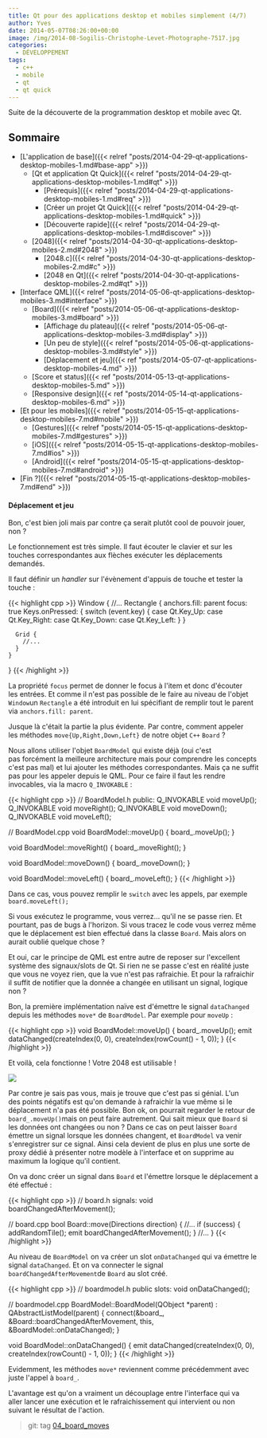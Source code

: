 ```yaml
---
title: Qt pour des applications desktop et mobiles simplement (4/7)
author: Yves
date: 2014-05-07T08:26:00+00:00
image: /img/2014-08-Sogilis-Christophe-Levet-Photographe-7517.jpg
categories:
  - DÉVELOPPEMENT
tags:
  - c++
  - mobile
  - qt
  - qt quick
---
```


Suite de la découverte de la programmation desktop et mobile avec Qt.

## Sommaire

- [L'application de base]({{< relref "posts/2014-04-29-qt-applications-desktop-mobiles-1.md#base-app" >}})
  - [Qt et application Qt Quick]({{< relref "posts/2014-04-29-qt-applications-desktop-mobiles-1.md#qt" >}})
    - [Prérequis]({{< relref "posts/2014-04-29-qt-applications-desktop-mobiles-1.md#req" >}})
    - [Créer un projet Qt Quick]({{< relref "posts/2014-04-29-qt-applications-desktop-mobiles-1.md#quick" >}})
    - [Découverte rapide]({{< relref "posts/2014-04-29-qt-applications-desktop-mobiles-1.md#discover" >}})
  - [2048]({{< relref "posts/2014-04-30-qt-applications-desktop-mobiles-2.md#2048" >}})
    - [2048.c]({{< relref "posts/2014-04-30-qt-applications-desktop-mobiles-2.md#c" >}})
    - [2048 en Qt]({{< relref "posts/2014-04-30-qt-applications-desktop-mobiles-2.md#qt" >}})
- [Interface QML]({{< relref "posts/2014-05-06-qt-applications-desktop-mobiles-3.md#interface" >}})
  - [Board]({{< relref "posts/2014-05-06-qt-applications-desktop-mobiles-3.md#board" >}})
    - [Affichage du plateau]({{< relref "posts/2014-05-06-qt-applications-desktop-mobiles-3.md#display" >}})
    - [Un peu de style]({{< relref "posts/2014-05-06-qt-applications-desktop-mobiles-3.md#style" >}})
    - [Déplacement et jeu]({{< ref "posts/2014-05-07-qt-applications-desktop-mobiles-4.md" >}})
  - [Score et status]({{< ref "posts/2014-05-13-qt-applications-desktop-mobiles-5.md" >}})
  - [Responsive design]({{< ref "posts/2014-05-14-qt-applications-desktop-mobiles-6.md" >}})
- [Et pour les mobiles]({{< relref "posts/2014-05-15-qt-applications-desktop-mobiles-7.md#mobile" >}})
  - [Gestures]({{< relref "posts/2014-05-15-qt-applications-desktop-mobiles-7.md#gestures" >}})
  - [iOS]({{< relref "posts/2014-05-15-qt-applications-desktop-mobiles-7.md#ios" >}})
  - [Android]({{< relref "posts/2014-05-15-qt-applications-desktop-mobiles-7.md#android" >}})
- [Fin ?]({{< relref "posts/2014-05-15-qt-applications-desktop-mobiles-7.md#end" >}})

#### Déplacement et jeu

Bon, c'est bien joli mais par contre ça serait plutôt cool de pouvoir jouer, non ?

Le fonctionnement est très simple. Il faut écouter le clavier et sur les touches correspondantes aux flèches exécuter les déplacements demandés.

Il faut définir un _handler_ sur l'évènement d'appuis de touche et tester la touche :

{{< highlight cpp >}}
Window {
    //...
    Rectangle {
      anchors.fill: parent
      focus: true
      Keys.onPressed: {
        switch (event.key) {
        case Qt.Key_Up:
        case Qt.Key_Right:
        case Qt.Key_Down:
        case Qt.Key_Left:
        }
      }

      Grid {
        //...
      }
    }
}
{{< /highlight >}}

La propriété `focus` permet de donner le focus à l'item et donc d'écouter les entrées. Et comme il n'est pas possible de le faire au niveau de l'objet `Window`un `Rectangle` a été introduit en lui spécifiant de remplir tout le parent via `anchors.fill: parent`.

Jusque là c'était la partie la plus évidente. Par contre, comment appeler les méthodes `move{Up,Right,Down,Left}` de notre objet `C++` `Board` ?

Nous allons utiliser l'objet `BoardModel` qui existe déjà (oui c'est pas forcément la meilleure architecture mais pour comprendre les concepts c'est pas mal) et lui ajouter les méthodes correspondantes. Mais ça ne suffit pas pour les appeler depuis le QML. Pour ce faire il faut les rendre invocables, via la macro `Q_INVOKABLE` :

{{< highlight cpp >}}
// BoardModel.h
public:
  Q_INVOKABLE void moveUp();
  Q_INVOKABLE void moveRight();
  Q_INVOKABLE void moveDown();
  Q_INVOKABLE void moveLeft();

// BoardModel.cpp
void BoardModel::moveUp() {
  board_.moveUp();
}

void BoardModel::moveRight() {
  board_.moveRight();
}

void BoardModel::moveDown() {
  board_.moveDown();
}

void BoardModel::moveLeft() {
  board_.moveLeft();
}
{{< /highlight >}}

Dans ce cas, vous pouvez remplir le `switch` avec les appels, par exemple `board.moveLeft();`

Si vous exécutez le programme, vous verrez… qu'il ne se passe rien. Et pourtant, pas de bugs à l'horizon. Si vous tracez le code vous verrez même que le déplacement est bien effectué dans la classe `Board`. Mais alors on aurait oublié quelque chose ?

Et oui, car le principe de QML est entre autre de reposer sur l'excellent système des signaux/slots de Qt. Si rien ne se passe c'est en réalité juste que vous ne voyez rien, que la vue n'est pas rafraichie. Et pour la rafraichir il suffit de notifier que la donnée a changée en utilisant un signal, logique non ?

Bon, la première implémentation naïve est d'émettre le signal `dataChanged` depuis les méthodes `move*` de `BoardModel`. Par exemple pour `moveUp` :

{{< highlight cpp >}}
void BoardModel::moveUp() {
  board_.moveUp();
  emit dataChanged(createIndex(0, 0), createIndex(rowCount() - 1, 0));
}
{{< /highlight >}}

Et voilà, cela fonctionne ! Votre 2048 est utilisable !

![](/img/tumblr/tumblr_inline_n48gbsuxvD1sv6muh.png)

Par contre je sais pas vous, mais je trouve que c'est pas si génial. L'un des points négatifs est qu'on demande à rafraichir la vue même si le déplacement n'a pas été possible. Bon ok, on pourrait regarder le retour de `board_.moveUp()`mais on peut faire autrement. Qui sait mieux que `Board` si les données ont changées ou non ? Dans ce cas on peut laisser `Board` émettre un signal lorsque les données changent, et `BoardModel` va venir s'enregistrer sur ce signal. Ainsi cela devient de plus en plus une sorte de proxy dédié à présenter notre modèle à l'interface et on supprime au maximum la logique qu'il contient.

On va donc créer un signal dans `Board` et l'émettre lorsque le déplacement a été effectué :

{{< highlight cpp >}}
// board.h
signals:
  void boardChangedAfterMovement();

// board.cpp
bool Board::move(Directions direction) {
  //...
  if (success) {
    addRandomTile();
    emit boardChangedAfterMovement();
  }
  //...
}
{{< /highlight >}}

Au niveau de `BoardModel` on va créer un slot `onDataChanged` qui va émettre le signal `dataChanged`. Et on va connecter le signal `boardChangedAfterMovement`de `Board` au slot créé.

{{< highlight cpp >}}
// boardmodel.h
public slots:
  void onDataChanged();

// boardmodel.cpp
BoardModel::BoardModel(QObject *parent) :
  QAbstractListModel(parent) {
  connect(&board_, &Board::boardChangedAfterMovement, this, &BoardModel::onDataChanged);
}

void BoardModel::onDataChanged() {
  emit dataChanged(createIndex(0, 0), createIndex(rowCount() - 1, 0));
}
{{< /highlight >}}

Evidemment, les méthodes `move*` reviennent comme précédemment avec juste l'appel à `board_`.

L'avantage est qu'on a vraiment un découplage entre l'interface qui va aller lancer une exécution et le rafraichissement qui intervient ou non suivant le résultat de l'action.

> git: tag [04_board_moves](https://github.com/sogilis/qt2048/tree/04_board_moves)

